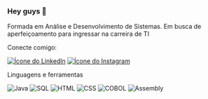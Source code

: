 ### Hey guys :smiling_face_with_three_hearts:

Formada em Análise e Desenvolvimento de Sistemas. 
Em busca de aperfeiçoamento para ingressar na carreira de TI

Conecte comigo:

[![Ícone do LinkedIn](https://img.shields.io/badge/linkedin-%230077B5.svg?&style=for-the-badge&logo=linkedin&logoColor=white)](https://www.linkedin.com/in/camila-namour/)
[![Ícone do Instagram](https://img.shields.io/badge/instagram-%23E4405F.svg?&style=for-the-badge&logo=instagram&logoColor=white)](https://www.instagram.com/camilanamour/)


Linguagens e ferramentas 

![Java](https://img.shields.io/badge/Java-007396?style=flat-square&logo=java&logoColor=white)
![SQL](https://img.shields.io/badge/SQL-4479A1?style=flat-square&logo=amazonaws&logoColor=white)
![HTML](https://img.shields.io/badge/HTML-E34F26?style=flat-square&logo=html5&logoColor=white)
![CSS](https://img.shields.io/badge/CSS-1572B6?style=flat-square&logo=css3&logoColor=white)
![COBOL](https://img.shields.io/badge/COBOL-007396?style=flat-square&logo=cobol&logoColor=white)
![Assembly](https://img.shields.io/badge/Assembly-008000?style=flat-square&logo=gnu&logoColor=white)


<!--
**camilanamour/camilanamour** is a ✨ _special_ ✨ repository because its `README.md` (this file) appears on your GitHub profile.

Here are some ideas to get you started:

- 🔭 I’m currently working on ...
- 🌱 I’m currently learning ...
- 👯 I’m looking to collaborate on ...
- 🤔 I’m looking for help with ...
- 💬 Ask me about ...
- 📫 How to reach me: ...
- 😄 Pronouns: ...
- ⚡ Fun fact: ...
-->

